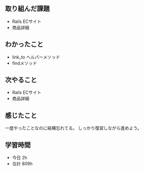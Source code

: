 ## 取り組んだ課題
- Rails ECサイト
- 商品詳細

## わかったこと
- link_to ヘルパーメソッド
- findメソッド

## 次やること
- Rails ECサイト
- 商品詳細

## 感じたこと
一度やったことなのに結構忘れてる。
しっかり復習しながら進めよう。

## 学習時間
- 今日 2h
- 合計 809h
